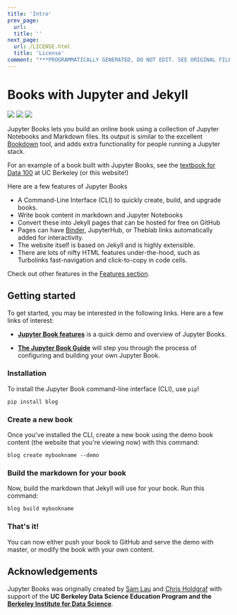 ```yaml
---
title: 'Intro'
prev_page:
  url: 
  title: ''
next_page:
  url: /LICENSE.html
  title: 'License'
comment: "***PROGRAMMATICALLY GENERATED, DO NOT EDIT. SEE ORIGINAL FILES IN /content***"
---
```

# Books with Jupyter and Jekyll

<a href="https://circleci.com/gh/jupyter/blog"><img src="https://circleci.com/gh/jupyter/blog.svg?style=svg" class="left"></a>
<a href="https://codecov.io/gh/jupyter/blog"><img src="https://codecov.io/gh/jupyter/blog/branch/master/graph/badge.svg" class="left"></a>
<a href="https://doi.org/10.5281/zenodo.2799972"><img src="https://zenodo.org/badge/DOI/10.5281/zenodo.2799972.svg" class="left"></a>
<div style="clear:both;"></div>

Jupyter Books lets you build an online book using a collection of Jupyter Notebooks
and Markdown files. Its output is similar to the excellent [Bookdown](https://bookdown.org/yihui/bookdown/) tool,
and adds extra functionality for people running a Jupyter stack.

For an example of a book built with Jupyter Books, see the [textbook for Data 100](https://www.textbook.ds100.org/) at UC Berkeley (or this website!)

Here are a few features of Jupyter Books

* A Command-Line Interface (CLI) to quickly create, build, and upgrade books.
* Write book content in markdown and Jupyter Notebooks
* Convert these into Jekyll pages that can be hosted for free on GitHub
* Pages can have [Binder](https://mybinder.org), JupyterHub, or Theblab links
  automatically added for interactivity.
* The website itself is based on Jekyll and is highly extensible.
* There are lots of nifty HTML features under-the-hood, such as
  Turbolinks fast-navigation and click-to-copy in code cells.

Check out other features in the [Features section](features/features).

## Getting started

To get started, you may be interested in the following links.
Here are a few links of interest:

* **[Jupyter Book features](features/features)** is a quick demo and overview
  of Jupyter Books.

* **[The Jupyter Book Guide](guide/01_overview)**
  will step you through the process of configuring and building your own Jupyter Book.

### Installation

To install the Jupyter Book command-line interface (CLI), use `pip`!

```
pip install blog
```

### Create a new book

Once you've installed the CLI, create a new book using the demo book content
(the website that you're viewing now) with this command:

```
blog create mybookname --demo
```

### Build the markdown for your book

Now, build the markdown that Jekyll will use for your book. Run this command:

```
blog build mybookname
```

### That's it!

You can now either push your book to GitHub and serve the demo with master,
or modify the book with your own content.


## Acknowledgements

Jupyter Books was originally created by [Sam Lau][sam] and [Chris Holdgraf][chris]
with support of the **UC Berkeley Data Science Education Program and the
[Berkeley Institute for Data Science](https://bids.berkeley.edu/)**.

[sam]: http://www.samlau.me/
[chris]: https://predictablynoisy.com

